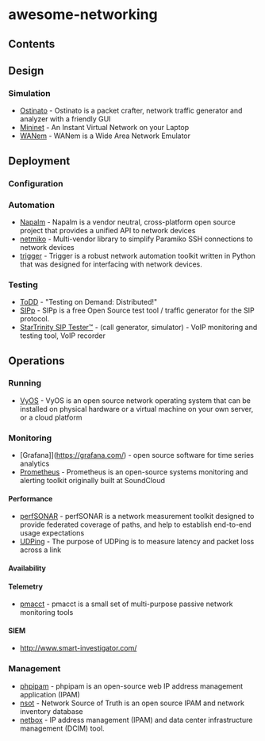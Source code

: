 # awesome-networking

## Contents



## Design
### Simulation
- [Ostinato](https://ostinato.org/) - Ostinato is a packet crafter, network traffic generator and analyzer with a friendly GUI
- [Mininet](http://mininet.org/) - An Instant Virtual Network on your Laptop
- [WANem](http://wanem.sourceforge.net/) - WANem is a Wide Area Network Emulator
## Deployment
### Configuration
### Automation
- [Napalm](https://napalm-automation.net/) - Napalm is a vendor neutral, cross-platform open source project that provides a unified API to network devices
- [netmiko](https://github.com/ktbyers/netmiko) - Multi-vendor library to simplify Paramiko SSH connections to network devices
- [trigger](https://github.com/trigger/trigger) - Trigger is a robust network automation toolkit written in Python that was designed for interfacing with network devices.
### Testing
- [ToDD](https://github.com/toddproject/todd) - "Testing on Demand: Distributed!"
- [SIPp](http://sipp.sourceforge.net/index.html) - SIPp is a free Open Source test tool / traffic generator for the SIP protocol.
- [StarTrinity SIP Tester™](http://startrinity.com/VoIP/SipTester/SipTester.aspx) - (call generator, simulator) - VoIP monitoring and testing tool, VoIP recorder
## Operations
### Running
- [VyOS](https://vyos.io/) - VyOS is an open source network operating system that can be installed on physical hardware or a virtual machine on your own server, or a cloud platform
### Monitoring
- [Grafana]](https://grafana.com/) - open source software for time series analytics
- [Prometheus](https://prometheus.io/) - Prometheus is an open-source systems monitoring and alerting toolkit originally built at SoundCloud
#### Performance
- [perfSONAR](https://www.perfsonar.net) - perfSONAR is a network measurement toolkit designed to provide federated coverage of paths, and help to establish end-to-end usage expectations
- [UDPing](https://github.com/yahoo/UDPing) - The purpose of UDPing is to measure latency and packet loss across a link
#### Availability
#### Telemetry
- [pmacct](http://www.pmacct.net/) - pmacct is a small set of multi-purpose passive network monitoring tools
#### SIEM
- http://www.smart-investigator.com/
### Management
- [phpipam](https://phpipam.net/) - phpipam is an open-source web IP address management application (IPAM)
- [nsot](https://github.com/dropbox/nsot) - Network Source of Truth is an open source IPAM and network inventory database
- [netbox](https://github.com/digitalocean/netbox) - IP address management (IPAM) and data center infrastructure management (DCIM) tool.
